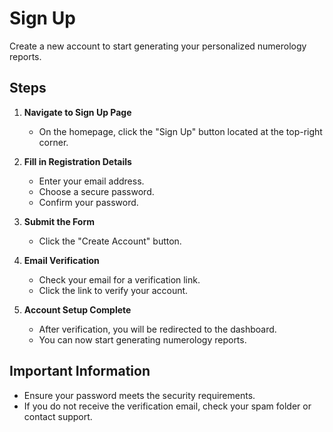# Sign Up

Create a new account to start generating your personalized numerology reports.

## Steps

1. **Navigate to Sign Up Page**
   - On the homepage, click the "Sign Up" button located at the top-right corner.
   
2. **Fill in Registration Details**
   - Enter your email address.
   - Choose a secure password.
   - Confirm your password.

3. **Submit the Form**
   - Click the "Create Account" button.
   
4. **Email Verification**
   - Check your email for a verification link.
   - Click the link to verify your account.

5. **Account Setup Complete**
   - After verification, you will be redirected to the dashboard.
   - You can now start generating numerology reports.

## Important Information

- Ensure your password meets the security requirements.
- If you do not receive the verification email, check your spam folder or contact support.
